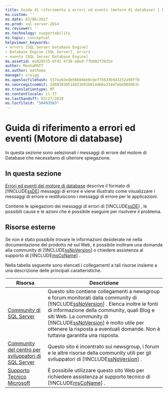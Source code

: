 ```yaml
---
title: Guida di riferimento a errori ed eventi (motore di database) | Microsoft Docs
ms.custom: ''
ms.date: 03/06/2017
ms.prod: sql-server-2014
ms.reviewer: ''
ms.technology: supportability
ms.topic: conceptual
helpviewer_keywords:
- errors [SQL Server Database Engine]
- Database Engine [SQL Server], errors
- events [SQL Server Database Engine]
ms.assetid: ea928535-6fd1-4738-a8ed-ffb602f3825e
author: MashaMSFT
ms.author: mathoma
manager: craigg
ms.openlocfilehash: 537ea93edb56b84be0cbeff5633b943252a98ff8
ms.sourcegitcommit: 2db83830514d23691b914466a314dfeb49094b3c
ms.translationtype: MT
ms.contentlocale: it-IT
ms.lasthandoff: 03/27/2019
ms.locfileid: "58493503"
---
```

# <a name="errors-and-events-reference-database-engine"></a>Guida di riferimento a errori ed eventi (Motore di database)

In questa sezione sono selezionati i messaggi di errore del motore di Database che necessitano di ulteriore spiegazione.
  
## <a name="in-this-section"></a>In questa sezione  
 [Errori ed eventi del motore di database](database-engine-events-and-errors.md) descrive il formato di [!INCLUDE[ssDE](../../includes/ssde-md.md)] messaggi di errore e viene illustrato come visualizzare i messaggi di errore e restituiscono i messaggi di errore per le applicazioni.  
  
 Contiene le spiegazioni dei messaggi di errori di [!INCLUDE[ssDE](../../includes/ssde-md.md)] , le possibili cause e le azioni che è possibile eseguire per risolvere il problema.  
  
## <a name="external-resources"></a>Risorse esterne  
 Se non è stato possibile trovare le informazioni desiderate né nella documentazione del prodotto né sul Web, è possibile inoltrare una domanda alla community di [!INCLUDE[ssNoVersion](../../includes/ssnoversion-md.md)] o chiedere assistenza al supporto di [!INCLUDE[msCoName](../../includes/msconame-md.md)] .  
  
 Nella tabella seguente sono elencati i collegamenti a tali risorse insieme a una descrizione delle principali caratteristiche.  
  
|Risorsa|Descrizione|  
|--------------|-----------------|  
|[Community di SQL Server](https://go.microsoft.com/fwlink/?LinkId=42455)|Questo sito contiene collegamenti a newsgroup e forum monitorati dalla community di [!INCLUDE[ssNoVersion](../../includes/ssnoversion-md.md)] . Elenca inoltre le fonti di informazione della community, quali Blog e siti Web. La community di [!INCLUDE[ssNoVersion](../../includes/ssnoversion-md.md)] è molto utile per ottenere la risposta a eventuali domande. Non è tuttavia garantita una risposta.|  
|[Community del centro per sviluppatori di SQL Server](https://go.microsoft.com/fwlink/?LinkId=42456)|Questo sito è incentrato sui newsgroup, i forum e le altre risorse della community utili per gli sviluppatori di [!INCLUDE[ssNoVersion](../../includes/ssnoversion-md.md)] .|  
|[Supporto Tecnico Microsoft](https://go.microsoft.com/fwlink/?linkid=16419)|È possibile utilizzare questo sito Web per richiedere assistenza al supporto tecnico di [!INCLUDE[msCoName](../../includes/msconame-md.md)] .|  
  
  
